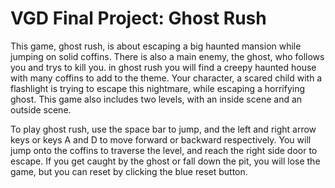 # VGD Final Project: Ghost Rush
This game, ghost rush, is about escaping a big haunted mansion while jumping on solid coffins. There is also a main enemy, the ghost, who follows you and trys to kill you. in ghost rush you will find a creepy haunted house with many coffins to add to the theme. Your character, a scared child with a flashlight is trying to escape this nightmare, while escaping a horrifying ghost. This game also includes two levels, with an inside scene and an outside scene.

To play ghost rush, use the space bar to jump, and the left and right arrow keys or keys A and D to move forward or backward respectively. You will jump onto the coffins to traverse the level, and reach the right side door to escape. If you get caught by the ghost or fall down the pit, you will lose the game, but you can reset by clicking the blue reset button.

